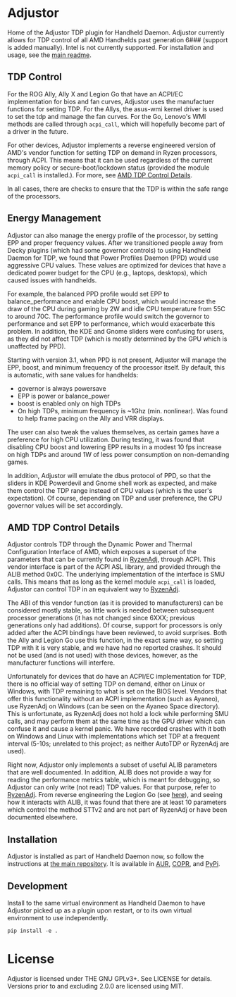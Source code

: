 # Adjustor
Home of the Adjustor TDP plugin for Handheld Daemon.
Adjustor currently allows for TDP control of all AMD Handhelds past generation
6### (support is added manually).
Intel is not currently supported.
For installation and usage, see the [main readme](https://github.com/hhd-dev/hhd).

## TDP Control
For the ROG Ally, Ally X and Legion Go that have an ACPI/EC implementation for 
bios and fan curves,
Adjustor uses the manufactuer functions for setting TDP.
For the Allys, the asus-wmi kernel driver is used to set the tdp and manage the
fan curves.
For the Go, Lenovo's WMI methods are called through `acpi_call`, which will hopefully
become part of a driver in the future.

For other devices, Adjustor implements a reverse engineered version of AMD's 
vendor function for setting TDP on demand in Ryzen processors, through ACPI.
This means that it can be used regardless of the current memory policy
or secure-boot/lockdown status (provided the module `acpi_call` is installed.).
For more, see [AMD TDP Control Details](#amd-tdp).

In all cases, there are checks to ensure that the TDP is within the safe range
of the processors.

## Energy Management
Adjustor can also manage the energy profile of the processor, by setting EPP
and proper frequency values.
After we transitioned people away from Decky plugins (which had some governor controls)
to using Handheld Daemon for TDP, we found that Power Profiles Daemon (PPD) 
would use aggressive CPU values.
These values are optimized for devices that have a dedicated power budget for the CPU
(e.g., laptops, desktops), which caused issues with handhelds.

For example, the balanced PPD profile would set EPP to balance_performance and
enable CPU boost, which would increase the draw of the CPU during gaming by 2W
and idle CPU temperature from 55C to around 70C.
The performance profile would switch the governor to performance and set EPP to 
performance, which would exacerbate this problem.
In addition, the KDE and Gnome sliders were confusing for users, as they did not
affect TDP (which is mostly determined by the GPU which is unaffected by PPD).

Starting with version 3.1, when PPD is not present, Adjustor will manage the
EPP, boost, and minimum frequency of the processor itself.
By default, this is automatic, with sane values for handhelds: 
 - governor is always powersave
 - EPP is power or balance_power
 - boost is enabled only on high TDPs
 - On high TDPs, minimum frequency is ~1Ghz (min. nonlinear). Was found to help frame
    pacing on the Ally and VRR displays.

The user can also tweak the values themselves, as certain games have a preference
for high CPU utilization.
During testing, it was found that disabling CPU boost and lowering EPP results
in a modest 10 fps increase on high TDPs and around 1W of less power consumption 
on non-demanding games.

In addition, Adjustor will emulate the dbus protocol of PPD, so that the sliders in
KDE Powerdevil and Gnome shell work as expected, and make them control the
TDP range instead of CPU values (which is the user's expectation).
Of course, depending on TDP and user preference, the CPU governor values will be set
accordingly.

## AMD TDP Control Details<a name="amd-tdp"></a>
Adjustor controls TDP through the Dynamic Power and Thermal Configuration Interface
of AMD, which exposes a superset of the parameters that can be currently found in 
[RyzenAdj](https://github.dev/FlyGoat/RyzenAdj/), through ACPI.
This vendor interface is part of the ACPI ASL library, and provided through the
ALIB method 0x0C.
The underlying implementation of the interface is SMU calls.
This means that as long as the kernel module `acpi_call` is loaded, Adjustor
can control TDP in an equivalent way to [RyzenAdj](https://github.dev/FlyGoat/RyzenAdj/).

The ABI of this vendor function (as it is provided to manufacturers) can be 
considered mostly stable, so little work is needed between subsequent 
processor generations (it has not changed since 6XXX; previous
generations only had additions).
Of course, support for processors is only added after the ACPI bindings have
been reviewed, to avoid surprises.
Both the Ally and Legion Go use this function, in the exact same way, so setting
TDP with it is very stable, and we have had no reported crashes.
It should not be used (and is not used) with those devices, however, as the 
manufacturer functions will interfere.

Unfortunately for devices that do have an ACPI/EC implementation for TDP, there
is no official way of setting TDP on demand, either on Linux or Windows, with
TDP remaining to what is set on the BIOS level.
Vendors that offer this functionality without an ACPI implementation
(such as Ayaneo), use RyzenAdj on Windows (can be seen on the Ayaneo Space directory).
This is unfortunate, as RyzenAdj does not hold a lock while performing
SMU calls, and may perform them at the same time as the GPU driver which can
confuse it and cause a kernel panic.
We have recorded crashes with it both on Windows and Linux with implementations 
which set TDP at a frequent interval (5-10s; unrelated
to this project; as neither AutoTDP or RyzenAdj are used).

Right now, Adjustor only implements a subset of useful ALIB parameters that are
well documented.
In addition, ALIB does not provide a way for reading the performance metrics table,
which is meant for debugging, so Adjustor can only write (not read) TDP values.
For that purpose, refer to [RyzenAdj](https://github.dev/FlyGoat/RyzenAdj/).
From reverse engineering the Legion Go (see [here](./alib.md)), and seeing how it
interacts with ALIB, it was found that there are at least 10 parameters which control
the method STTv2 and are not part of RyzenAdj or have been documented elsewhere.

## Installation
Adjustor is installed as part of Handheld Daemon now, so follow the instructions
at [the main repository](https://github.com/hhd-dev/hhd#installation-instructions).
It is available in [AUR](https://aur.archlinux.org/packages/adjustor), 
[COPR](https://copr.fedorainfracloud.org/coprs/hhd-dev/hhd/package/adjustor/), 
and [PyPi](https://github.com/hhd-dev/adjustor/issues).

## Development
Install to the same virtual environment as Handheld Daemon to have Adjustor picked up
as a plugin upon restart, or to its own virtual environment to use independently.
```python
pip install -e .
```

# License
Adjustor is licensed under THE GNU GPLv3+. See LICENSE for details.
Versions prior to and excluding 2.0.0 are licensed using MIT.
